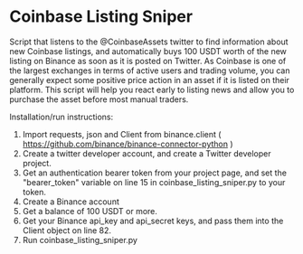 # Coinbase Listing Sniper

Script that listens to the @CoinbaseAssets twitter to find information about new Coinbase listings,
 and automatically buys 100 USDT worth of the new listing on Binance as soon as it is posted on Twitter.
 As Coinbase is one of the largest exchanges in terms of active users and trading volume, you can generally
 expect some positive price action in an asset if it is listed on their platform. This script will help you react 
 early to listing news and allow you to purchase the asset before most manual traders. 

Installation/run instructions:
1. Import requests, json and Client from binance.client ( https://github.com/binance/binance-connector-python ) 
2. Create a twitter developer account, and create a Twitter developer project. 
3. Get an authentication bearer token from your project page, and set the "bearer_token" variable on line 15 in coinbase_listing_sniper.py to your token.
4. Create a Binance account 
5. Get a balance of 100 USDT or more. 
6. Get your Binance api_key and api_secret keys, and pass them into the Client object on line 82.  
7. Run coinbase_listing_sniper.py
